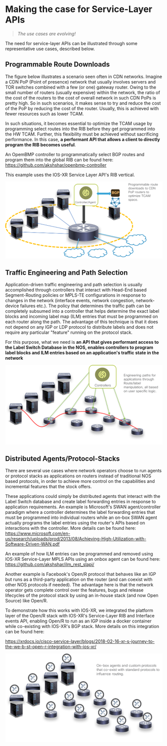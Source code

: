 # Making the case for Service-Layer APIs

> *The use cases are evolving!*

The need for service-layer APIs can be illustrated through some representative use cases, described below.


## Programmable Route Downloads

The figure below illustrates a scenario seen often in CDN networks. Imagine a CDN PoP (Point of presence) network that usually involves servers and TOR switches combined with a few (or one) gateway router.
Owing to the small number of routers (usually expensive) within the network, the ratio of the cost of the routers to the cost of overall network in such CDN PoPs is pretty high. So in such scenarios, it makes sense to try and reduce the cost of the PoP by reducing the cost of the router. Usually, this is achieved  with fewer resources such as lower TCAM.

In such situations, it becomes essential to optimize the TCAM usage by programming select routes into the RIB before they get programmed into the HW TCAM. Further, this flexibility must be achieved without sacrificing performance.
In this case, **a performant API that allows a client to directly program the RIB becomes useful**.  

An OpemBMP controller to programmatically select BGP routes and program them into the global RIB can be found here: <https://github.com/akshshar/openbmp-controller>  

This example uses the IOS-XR Service Layer API's RIB vertical.  

![programmable_route_downloads](assets/images/programmable_route_downloads.png)  



## Traffic Engineering and Path Selection

Application-driven traffic engineering and path selection is usually accomplished through controllers that interact with Head-End based Segment-Routing policies or MPLS-TE configurations in response to changes in the network (interface events, network congestion, network-device failures etc.).
The policy that determines the traffic path can be completely subsumed into a controller that helps determine the exact label blocks and incoming label map (ILM) entries that must be programmed on each router along the path. The advantage of this technique is that it does not depend on any IGP or LDP protocol to distribute labels and does not require any particular "feature" running on the protocol stack.   

For this purpose, what we need is **an API that gives performant access to the Label Switch Database in the NOS, enables controllers to program label blocks and ILM entries based on an application's traffic state in the network**


![traffic_engineering](assets/images/traffic_engineering.png)  

## Distributed Agents/Protocol-Stacks

There are several use cases where network operators choose to run agents or protocol stacks as applications on routers instead of traditional NOS based protocols, in order to achieve more control on the capabilities and incremental features that the stock offers.  

These applications could simply be distributed agents that interact with the Label Switch database and create label forwarding entries in response to application requirements.  An example is Microsoft's SWAN agent/controller paradigm where a controller determines the label forwarding entries that must be programmed into individual routers while an on-box SWAN agent actually programs the label entries using the router's APIs  based on interactions with the controller. More details can be found here: <https://www.microsoft.com/en-us/research/uploads/prod/2013/08/Achieving-High-Utilization-with-Software-Driven-WAN.pdf>  

An example of how ILM entries can be programmed and removed using IOS-XR Service-Layer MPLS APIs using an onbox agent can be found here:  
<https://github.com/akshshar/ilm_rest_slapi/>  

Another example is Facebook's Open/R protocol that behaves like an IGP but runs as a third-party application on the router (and can coexist with other NOS protocols if needed). The advantage here is that the network operator gets complete control over the features, bugs and release lifecycles of the protocol stack by using an in-house stack (and now Open Source) like Open/R.  

To demonstrate how this works with IOS-XR, we integrated the platform layer of the Open/R stack with IOS-XR's Service-Layer RIB and Interface events API, enabling Open/R to run as an IGP inside a docker container while co-existing with IOS-XR's BGP stack.
More details on this integration can be found here:  

<https://xrdocs.io/cisco-service-layer/blogs/2018-02-16-xr-s-journey-to-the-we-b-st-open-r-integration-with-ios-xr/>

![distributed_protocols](assets/images/distributed_protocols.png)
